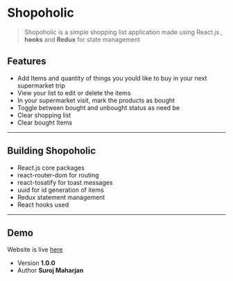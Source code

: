# Shopoholic

> Shopoholic is a simple shopping list application made using React.js , **hooks** and **Redux** for state management

## Features

- Add Items and quantity of things you yould like to buy in your next supermarket trip
- View your list to edit or delete the items
- In your supermarket visit, mark the products as bought
- Toggle between bought and unbought status as need be
- Clear shopping list
- Clear bought Items

---

## Building Shopoholic

- React.js core packages
- react-router-dom for routing
- react-tosatify for toast messages
- uuid for id generation of items
- Redux statement management
- React hooks used

---

## Demo

Website is live [here](https://shopoholicredux.netlify.app/)

- Version **1.0.0**
- Author **Suroj Maharjan**
